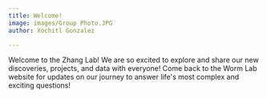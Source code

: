 ```yaml
---
title: Welcome!
image: images/Group Photo.JPG
author: Xochitl Gonzalez

---
```


Welcome to the Zhang Lab! We are so excited to explore and share our new discoveries, projects, and data with everyone! Come back to the Worm Lab website for updates on our journey to answer life's most complex and exciting questions!
